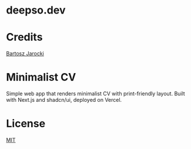 # deepso.dev

# Credits

[Bartosz Jarocki](https://github.com/BartoszJarocki/cv/)

# Minimalist CV

Simple web app that renders minimalist CV with print-friendly layout.
Built with Next.js and shadcn/ui, deployed on Vercel.

# License

[MIT](https://choosealicense.com/licenses/mit/)
